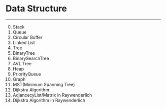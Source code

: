 # Data Structure

---

0. Stack
1. Queue
2. Circular Buffer
3. Linked List 
4. Tree
5. BinaryTree
6. BinarySearchTree
7. AVL Tree
8. Heap
9. PriorityQueue
10. Graph
11. MST(Minimum Spanning Tree)
12. Dijkstra Algorithm
13. AdjancecyList/Matrix in Raywenderlich
14. Dijkstra Algorithm in Raywenderlich
